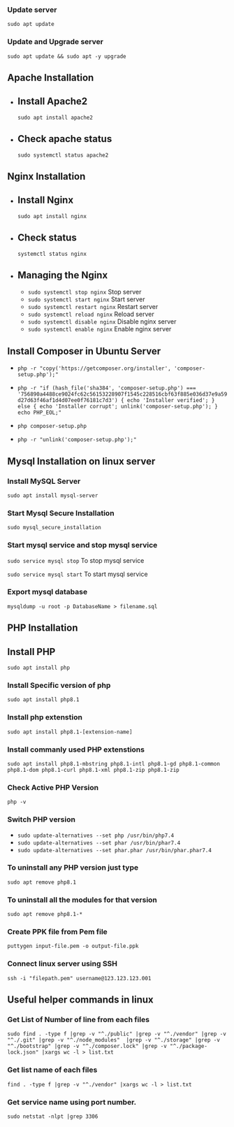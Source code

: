  ### Update server
`sudo apt update`

### Update and Upgrade server
`sudo apt update && sudo apt -y upgrade`

## Apache Installation

- ## Install Apache2 
  `sudo apt install apache2`

- ## Check apache status
  `sudo systemctl status apache2`

## Nginx Installation

- ## Install Nginx 
  `sudo apt install nginx`

- ## Check status
  `systemctl status nginx`

- ## Managing the Nginx
  - `sudo systemctl stop nginx` Stop server
  - `sudo systemctl start nginx` Start server
  - `sudo systemctl restart nginx` Restart server
  - `sudo systemctl reload nginx` Reload server
  - `sudo systemctl disable nginx` Disable nginx server
  - `sudo systemctl enable nginx` Enable nginx server

## Install Composer in Ubuntu Server
 - `php -r "copy('https://getcomposer.org/installer', 'composer-setup.php');"`

 - `php -r "if (hash_file('sha384', 'composer-setup.php') === '756890a4488ce9024fc62c56153228907f1545c228516cbf63f885e036d37e9a59d27d63f46af1d4d07ee0f76181c7d3') { echo 'Installer verified'; } else { echo 'Installer corrupt'; unlink('composer-setup.php'); } echo PHP_EOL;"`

 - `php composer-setup.php`

 - `php -r "unlink('composer-setup.php');"`

## Mysql Installation on linux server

### Install MySQL Server
`sudo apt install mysql-server`

### Start Mysql Secure Installation
`sudo mysql_secure_installation`

### Start mysql service and stop mysql service

`sudo service mysql stop` To stop mysql service

`sudo service mysql start` To start mysql service

### Export mysql database 
`mysqldump -u root -p DatabaseName > filename.sql`

## PHP Installation

## Install PHP

`sudo apt install php`

### Install Specific version of php
`sudo apt install php8.1`

### Install php extenstion

`sudo apt install php8.1-[extension-name]`

### Install commanly used PHP extenstions
`sudo apt install php8.1-mbstring php8.1-intl php8.1-gd php8.1-common php8.1-dom php8.1-curl php8.1-xml php8.1-zip php8.1-zip`

### Check Active PHP Version
`php -v`

### Switch PHP version

- `sudo update-alternatives --set php /usr/bin/php7.4`
- `sudo update-alternatives --set phar /usr/bin/phar7.4`
- `sudo update-alternatives --set phar.phar /usr/bin/phar.phar7.4`

### To uninstall any PHP version just type
`sudo apt remove php8.1`

### To uninstall all the modules for that version
`sudo apt remove php8.1-* `

### Create PPK file from Pem file

`puttygen input-file.pem -o output-file.ppk`

### Connect linux server using SSH

`ssh -i "filepath.pem" username@123.123.123.001`


## Useful helper commands in linux

### Get List of Number of line from each files
`sudo find . -type f |grep -v "^./public" |grep -v "^./vendor" |grep -v "^./.git" |grep -v "^./node_modules"  |grep -v "^./storage" |grep -v "^./bootstrap" |grep -v "^./composer.lock" |grep -v "^./package-lock.json" |xargs wc -l > list.txt`

### Get list name of each files
`find . -type f |grep -v "^./vendor" |xargs wc -l > list.txt`

### Get service name using port number. 
`sudo netstat -nlpt |grep 3306`
